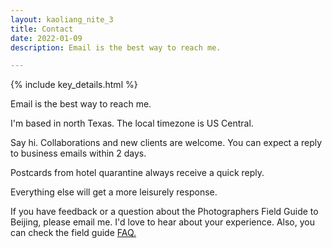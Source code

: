 ```yaml
---
layout: kaoliang_nite_3
title: Contact
date: 2022-01-09
description: Email is the best way to reach me.

---
```



{% include key_details.html %}

Email is the best way to reach me.

I'm based in north Texas. The local timezone is US Central.

Say hi. Collaborations and new clients are welcome. You can expect a reply to business emails within 2 days. 

Postcards from hotel quarantine always receive a quick reply.

Everything else will get a more leisurely response.

If you have feedback or a question about the Photographers Field Guide to Beijing, please email me.  I'd love to hear about your experience. Also, you can check the field guide [FAQ.]

[FAQ.]: https://www.zachmccabe.com/beijing/faq
